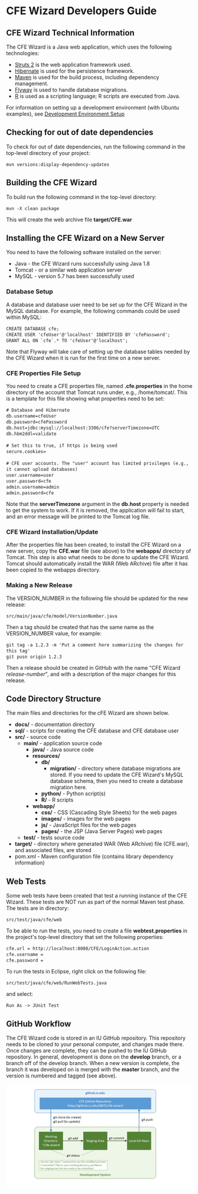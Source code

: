 CFE Wizard Developers Guide
============================================

CFE Wizard Technical Information
---------------------------------------

The CFE Wizard is a Java web application, which
uses the following technologies:

* [Struts 2](https://struts.apache.org/) is the web application framework used.
* [Hibernate](https://hibernate.org/) is used for the persistence framework.
* [Maven](https://maven.apache.org/) is used for the build process, including dependency management.
* [Flyway](https://flywaydb.org/) is used to handle database migrations.
* [R](https://www.r-project.org/) is used as a scripting language; R scripts are executed from Java.

For information on setting up a development environment (with Ubuntu examples),
see [Development Environment Setup](./DevelopmentEnvironmentSetup.md)


Checking for out of date dependencies
---------------------------------------

To check for out of date dependencies, run the following command in the
top-level directory of your project:

    mvn versions:display-dependency-updates

Building the CFE Wizard
--------------------------

To build run the following command in the top-level directory:

    mvn -X clean package

This will create the web archive file **target/CFE.war**

Installing the CFE Wizard on a New Server
---------------------------------------------

You need to have the following software installed on the server:

* Java - the CFE Wizard runs successfully using Java 1.8
* Tomcat - or a similar web application server
* MySQL - version 5.7 has been successfully used

### Database Setup

A database and database user need to be set up for the CFE Wizard in the MySQL database. For example,
the following commands could be used within MySQL:

    CREATE DATABASE cfe;
    CREATE USER 'cfeUser'@'localhost' IDENTIFIED BY 'cfePassword';
    GRANT ALL ON `cfe`.* TO 'cfeUser'@'localhost';

Note that Flyway will take care of setting up the database tables needed by the CFE Wizard when it
is run for the first time on a new server.


### CFE Properties File Setup

You need to create a CFE properties file, named **.cfe.properties** in the home directory of the account that Tomcat runs
under, e.g., /home/tomcat/. This is a template for this file showing what properties need to be set:

    # Database and Hibernate
    db.username=cfeUser
    db.password=cfePassword
    db.host=jdbc:mysql://localhost:3306/cfe?serverTimezone=UTC
    db.hbm2ddl=validate

    # Set this to true, if https is being used
    secure.cookies=

    # CFE user accounts. The "user" account has limited privileges (e.g., it cannot upload databases)
    user.username=user
    user.password=cfe
    admin.username=admin
    admin.password=cfe

Note that the **serverTimezone** argument in the **db.host** property is needed to get the system to work.
If it is removed, the application will fail to start, and an error message will be printed to the
Tomcat log file.

### CFE Wizard Installation/Update
After the properties file has been created, to install the CFE Wizard on a new server, copy the
**CFE.war** file (see above) to the **webapps/** directory of Tomcat. This step is also what needs
to be done to update the CFE Wizard. Tomcat should automatically install the WAR (Web ARchive) file
after it has been copied to the webapps directory.


### Making a New Release

The VERSION_NUMBER in the following file should be updated for the new release:

    src/main/java/cfe/model/VersionNumber.java

Then a tag should be created that has the same name as the VERSION_NUMBER value, for example:

    git tag -a 1.2.3 -m 'Put a comment here summarizing the changes for this tag'
    git pusn origin 1.2.3

Then a release should be created in GitHub with the name "CFE Wizard _release-number_", and
with a description of the major changes for this release.

Code Directory Structure
---------------------------------------------------------------------

The main files and directories for the cFE Wizard are shown below.

* **docs/** - documentation directory
* **sql/** - scripts for creating the CFE database and CFE database user
* **src/** - source code
    * **main/** - application source code
        * **java/** - Java source code
        * **resources/**
            * **db/**
                * **migration/** - directory where database migrations are stored. If you
                    need to update the CFE Wizard's MySQL database schema, then you need
                    to create a database migration here.
            * **python/** - Python script(s)
            * **R/** - R scripts
        * **webapp/**
            * **css/** - CSS (Cascading Style Sheets) for the web pages
            * **images/** - images for the web pages
            * **js/** - JavaScript files for the web pages
            * **pages/** - the JSP (Java Server Pages) web pages
    * **test/** - tests source code
* **target/** - directory where generated WAR (Web ARchive) file (CFE.war), and associated files, are stored
* pom.xml - Maven configuration file (contains library dependency information)


Web Tests
-----------------------------------------------

Some web tests have been created that test a running instance of the CFE Wizard. These tests are NOT run
as part of the normal Maven test phase. The tests are in directory:

    src/test/java/cfe/web

To be able to run the tests, you need to create a file **webtest.properties** in the project's top-level
directory that set the following properties:

    cfe.url = http://localhost:8080/CFE/LoginAction.action
    cfe.username =
    cfe.password =

To run the tests in Eclipse, right click on the following file:

    src/test/java/cfe/web/RunWebTests.java

and select:

    Run As -> JUnit Test

GitHub Workflow
---------------------------------------

The CFE Wizard code is stored in an IU GitHub repository. This repository needs to be cloned to your personal
computer, and changes made there. Once changes are complete, they can be pushed to the IU GitHub repository.
In general, development is done on the **develop** branch, or a branch off of the develop branch.
When a new version is complete, the branch it was developed on is merged with the **master** branch, and
the version is numbered and tagged (see above).

![CFE GitHub Workflow](cfe-github.png "CFE GitHub Workflow")




